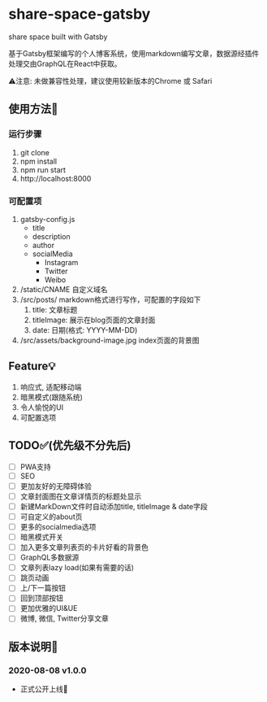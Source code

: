 # share-space-gatsby

share space built with Gatsby

基于Gatsby框架编写的个人博客系统，使用markdown编写文章，数据源经插件处理交由GraphQL在React中获取。

⚠️注意: 未做兼容性处理，建议使用较新版本的Chrome 或 Safari

## 使用方法🔧

### 运行步骤
1. git clone
2. npm install
3. npm run start
4. http://localhost:8000

### 可配置项
1. gatsby-config.js
   - title
   - description
   - author
   - socialMedia
     - Instagram
     - Twitter
     - Weibo
2. /static/CNAME 自定义域名
3. /src/posts/  markdown格式进行写作，可配置的字段如下
   1. title: 文章标题
   2. titleImage: 展示在blog页面的文章封面
   3. date: 日期(格式: YYYY-MM-DD)
4. /src/assets/background-image.jpg index页面的背景图

## Feature💡

1. 响应式, 适配移动端
2. 暗黑模式(跟随系统)
3. 令人愉悦的UI
4. 可配置选项

## TODO✅(优先级不分先后)
- [ ] PWA支持
- [ ] SEO
- [ ] 更加友好的无障碍体验
- [ ] 文章封面图在文章详情页的标题处显示
- [ ] 新建MarkDown文件时自动添加title, titleImage & date字段
- [ ] 可自定义的about页
- [ ] 更多的socialmedia选项
- [ ] 暗黑模式开关
- [ ] 加入更多文章列表页的卡片好看的背景色
- [ ] GraphQL多数据源
- [ ] 文章列表lazy load(如果有需要的话)
- [ ] 跳页动画
- [ ] 上/下一篇按钮
- [ ] 回到顶部按钮
- [ ] 更加优雅的UI&UE
- [ ] 微博, 微信, Twitter分享文章

## 版本说明📒

### 2020-08-08 v1.0.0

- 正式公开上线🎉
